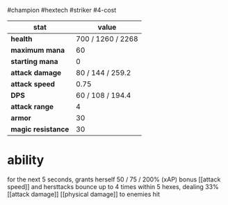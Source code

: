 #champion
#hextech
#striker
#4-cost

| stat | value |
|---|---|
| **health** | 700 / 1260 / 2268 |
| **maximum mana** | 60 |
| **starting mana** | 0 |
| **attack damage** | 80 / 144 / 259.2 |
| **attack speed** | 0.75 |
| **DPS** | 60 / 108 / 194.4 | 
| **attack range** | 4 |
| **armor** | 30 |
| **magic resistance** | 30 |

# ability
for the next 5 seconds, grants herself 50 / 75 / 200% (xAP) bonus [[attack speed]] and hersttacks bounce up to 4 times within 5 hexes, dealing 33% [[attack damage]] [[physical damage]] to enemies hit
